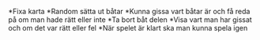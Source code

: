 *Fixa karta
*Random sätta ut båtar
*Kunna gissa vart båtar är och få reda på om man hade rätt eller inte
*Ta bort båt delen
*Visa vart man har gissat och om det var rätt eller fel
*När spelet är klart ska man kunna spela igen